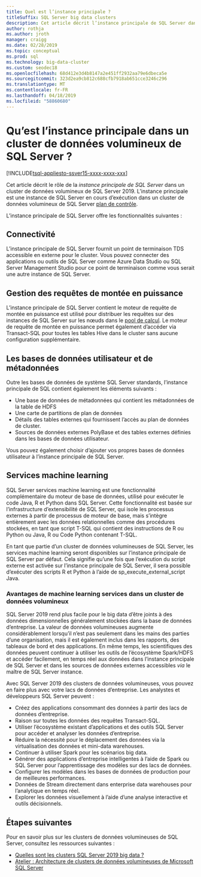 ```yaml
---
title: Quel est l’instance principale ?
titleSuffix: SQL Server big data clusters
description: Cet article décrit l’instance principale de SQL Server dans un cluster de données volumineuses de SQL Server 2019 (version préliminaire).
author: rothja
ms.author: jroth
manager: craigg
ms.date: 02/28/2019
ms.topic: conceptual
ms.prod: sql
ms.technology: big-data-cluster
ms.custom: seodec18
ms.openlocfilehash: 68d412e3d4b8147a2e451ff2932aa79e6dbeca5e
ms.sourcegitcommit: 323d2ea9cb812c688cfb7918ab651cce3246c296
ms.translationtype: MT
ms.contentlocale: fr-FR
ms.lasthandoff: 04/18/2019
ms.locfileid: "58860680"
---
```

# <a name="what-is-the-master-instance-in-a-sql-server-big-data-cluster"></a>Qu’est l’instance principale dans un cluster de données volumineux de SQL Server ?

[!INCLUDE[tsql-appliesto-ssver15-xxxx-xxxx-xxx](../includes/tsql-appliesto-ssver15-xxxx-xxxx-xxx.md)]

Cet article décrit le rôle de la *instance principale de SQL Server* dans un cluster de données volumineux de SQL Server 2019. L’instance principale est une instance de SQL Server en cours d’exécution dans un cluster de données volumineux de SQL Server [plan de contrôle](big-data-cluster-overview.md#controlplane).

L’instance principale de SQL Server offre les fonctionnalités suivantes :

## <a name="connectivity"></a>Connectivité

L’instance principale de SQL Server fournit un point de terminaison TDS accessible en externe pour le cluster. Vous pouvez connecter des applications ou outils de SQL Server comme Azure Data Studio ou SQL Server Management Studio pour ce point de terminaison comme vous serait une autre instance de SQL Server.

## <a name="scale-out-query-management"></a>Gestion des requêtes de montée en puissance

L’instance principale de SQL Server contient le moteur de requête de montée en puissance est utilisé pour distribuer les requêtes sur des instances de SQL Server sur les nœuds dans le [pool de calcul](concept-compute-pool.md). Le moteur de requête de montée en puissance permet également d’accéder via Transact-SQL pour toutes les tables Hive dans le cluster sans aucune configuration supplémentaire.

## <a name="metadata-and-user-databases"></a>Les bases de données utilisateur et de métadonnées

Outre les bases de données de système SQL Server standards, l’instance principale de SQL contient également les éléments suivants :

- Une base de données de métadonnées qui contient les métadonnées de la table de HDFS
- Une carte de partitions de plan de données
- Détails des tables externes qui fournissent l’accès au plan de données de cluster.
- Sources de données externes PolyBase et des tables externes définies dans les bases de données utilisateur.

Vous pouvez également choisir d’ajouter vos propres bases de données utilisateur à l’instance principale de SQL Server.

## <a name="machine-learning-services"></a>Services machine learning

SQL Server services machine learning est une fonctionnalité complémentaire du moteur de base de données, utilisé pour exécuter le code Java, R et Python dans SQL Server. Cette fonctionnalité est basée sur l’infrastructure d’extensibilité de SQL Server, qui isole les processus externes à partir de processus de moteur de base, mais s’intègre entièrement avec les données relationnelles comme des procédures stockées, en tant que script T-SQL qui contient des instructions de R ou Python ou Java, R ou Code Python contenant T-SQL.

En tant que partie d’un cluster de données volumineuses de SQL Server, les services machine learning seront disponibles sur l’instance principale de SQL Server par défaut. Cela signifie qu’une fois que l’exécution du script externe est activée sur l’instance principale de SQL Server, il sera possible d’exécuter des scripts R et Python à l’aide de sp_execute_external_script Java.

### <a name="advantages-of-machine-learning-services-in-a-big-data-cluster"></a>Avantages de machine learning services dans un cluster de données volumineux

SQL Server 2019 rend plus facile pour le big data d’être joints à des données dimensionnelles généralement stockées dans la base de données d’entreprise. La valeur de données volumineuses augmente considérablement lorsqu’il n’est pas seulement dans les mains des parties d’une organisation, mais il est également inclus dans les rapports, des tableaux de bord et des applications. En même temps, les scientifiques des données peuvent continuer à utiliser les outils de l’écosystème Spark/HDFS et accéder facilement, en temps réel aux données dans l’instance principale de SQL Server et dans les sources de données externes accessibles _via_ le maître de SQL Server instance.

Avec SQL Server 2019 des clusters de données volumineuses, vous pouvez en faire plus avec votre lacs de données d’entreprise. Les analystes et développeurs SQL Server peuvent :

* Créez des applications consommant des données à partir des lacs de données d’entreprise.
* Raison sur toutes les données des requêtes Transact-SQL.
* Utiliser l’écosystème existant d’applications et des outils SQL Server pour accéder et analyser les données d’entreprise.
* Réduire la nécessité pour le déplacement des données via la virtualisation des données et mini-data warehouses.
* Continuer à utiliser Spark pour les scénarios big data.
* Générer des applications d’entreprise intelligentes à l’aide de Spark ou SQL Server pour l’apprentissage des modèles sur des lacs de données.
* Configurer les modèles dans les bases de données de production pour de meilleures performances.
* Données de Stream directement dans enterprise data warehouses pour l’analytique en temps réel.
* Explorer les données visuellement à l’aide d’une analyse interactive et outils décisionnels.

## <a name="next-steps"></a>Étapes suivantes

Pour en savoir plus sur les clusters de données volumineuses de SQL Server, consultez les ressources suivantes :

- [Quelles sont les clusters SQL Server 2019 big data ?](big-data-cluster-overview.md)
- [Atelier : Architecture de clusters de données volumineuses de Microsoft SQL Server](https://github.com/Microsoft/sqlworkshops/tree/master/sqlserver2019bigdataclusters)
